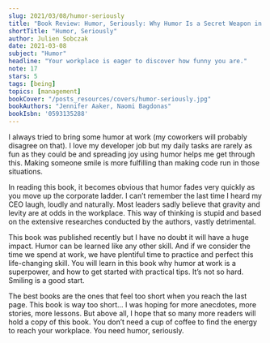 ```yaml
---
slug: 2021/03/08/humor-seriously
title: "Book Review: Humor, Seriously: Why Humor Is a Secret Weapon in Business and Life"
shortTitle: "Humor, Seriously"
author: Julien Sobczak
date: 2021-03-08
subject: "Humor"
headline: "Your workplace is eager to discover how funny you are."
note: 17
stars: 5
tags: [being]
topics: [management]
bookCover: "/posts_resources/covers/humor-seriously.jpg"
bookAuthors: "Jennifer Aaker, Naomi Bagdonas"
bookIsbn: '0593135288'
---
```



I always tried to bring some humor at work (my coworkers will probably disagree on that). I love my developer job but my daily tasks are rarely as fun as they could be and spreading joy using humor helps me get through this. Making someone smile is more fulfilling than making code run in those situations.

In reading this book, it becomes obvious that humor fades very quickly as you move up the corporate ladder. I can’t remember the last time I heard my CEO laugh, loudly and naturally. Most leaders sadly believe that gravity and levity are at odds in the workplace. This way of thinking is stupid and based on the extensive researches conducted by the authors, vastly detrimental.

This book was published recently but I have no doubt it will have a huge impact. Humor can be learned like any other skill. And if we consider the time we spend at work, we have plentiful time to practice and perfect this life-changing skill. You will learn in this book why humor at work is a superpower, and how to get started with practical tips. It’s not so hard. Smiling is a good start.

The best books are the ones that feel too short when you reach the last page. This book is way too short... I was hoping for more anecdotes, more stories, more lessons. But above all, I hope that so many more readers will hold a copy of this book. You don’t need a cup of coffee to find the energy to reach your workplace. You need humor, seriously.

